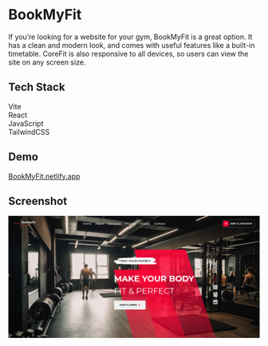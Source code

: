 # BookMyFit

If you’re looking for a website for your gym, BookMyFit is a great option. It has a clean and modern look, and comes with useful features like a built-in timetable. CoreFit is also responsive to all devices, so users can view the site on any screen size.

## Tech Stack

Vite<br/>
React<br/>
JavaScript<br/>
TailwindCSS<br/>

## Demo

<a href='https://core-fit.netlify.app/'>BookMyFit.netlify.app</a>

## Screenshot

<img align="center" alt="readme_image" src="assets/ui.png" />


